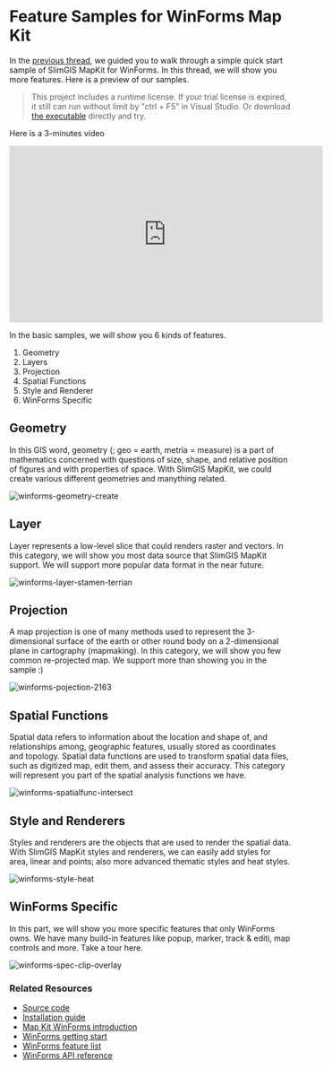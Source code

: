 # Feature Samples for WinForms Map Kit

In the [previous thread](https://slimgis.com/documents/getting-started-winforms), we guided you to walk through a simple quick start sample of SlimGIS MapKit for WinForms. In this thread, we will show you more features. Here is a preview of our samples.

> This project includes a runtime license. If your trial license is expired, it still can run without limit by "ctrl + F5" in Visual Studio. Or download [the executable](https://github.com/SlimGIS/FeatureSamplesForWinForms/releases) directly and try. 

Here is a 3-minutes video

<iframe width="560" height="315" src="https://www.youtube.com/embed/WYSVR4DO4f0" frameborder="0" allowfullscreen></iframe>

In the basic samples, we will show you 6 kinds of features.

1. Geometry
2. Layers
3. Projection
4. Spatial Functions
5. Style and Renderer
6. WinForms Specific

## Geometry
In this GIS word, geometry (; geo = earth, metria = measure) is a part of mathematics concerned with questions of size, shape, and relative position of figures and with properties of space. With SlimGIS MapKit, we could create various different geometries and manything related.

![winforms-geometry-create](http://i1.piimg.com/567571/4e9a8e4a1b8b31e3.png)

## Layer
Layer represents a low-level slice that could renders raster and vectors. In this category, we will show you most data source that SlimGIS MapKit support. We will support more popular data format in the near future.

![winforms-layer-stamen-terrian](http://p1.bpimg.com/567571/ce1c32f77422a429.png)

## Projection
A map projection is one of many methods used to represent the 3-dimensional surface of the earth or other round body on a 2-dimensional plane in cartography (mapmaking). In this category, we will show you few common re-projected map. We support more than showing you in the sample :)

![winforms-pojection-2163](http://p1.bpimg.com/567571/dd9b5b97af21fcd4.png)

## Spatial Functions
Spatial data refers to information about the location and shape of, and relationships among, geographic features, usually stored as coordinates and topology. Spatial data functions are used to transform spatial data files, such as digitized map, edit them, and assess their accuracy. This category will represent you part of the spatial analysis functions we have.

![winforms-spatialfunc-intersect](http://p1.bpimg.com/567571/8999f1717541a861.png)

## Style and Renderers
Styles and renderers are the objects that are used to render the spatial data. With SlimGIS MapKit styles and renderers, we can easily add styles for area, linear and points; also more advanced thematic styles and heat styles.

![winforms-style-heat](http://p1.bqimg.com/567571/5c96eae6df95da1d.png)

## WinForms Specific
In this part, we will show you more specific features that only WinForms owns. We have many build-in features like popup, marker, track & editi, map controls and more. Take a tour here.

![winforms-spec-clip-overlay](http://p1.bqimg.com/567571/5183999d070d621b.png)

### Related Resources

- [Source code](https://github.com/SlimGIS/QuickstartSampleForWinForms)
- [Installation guide](http://www.slimgis.com/documents/installation)
- [Map Kit WinForms introduction](https://slimgis.com/products/winforms)
- [WinForms getting start](https://www.slimgis.com/documents/getting-started-winforms)
- [WinForms feature list](https://www.slimgis.com/documents/features-overview-winforms)
- [WinForms API reference](https://www.slimgis.com/documents/api-ref-winforms)
